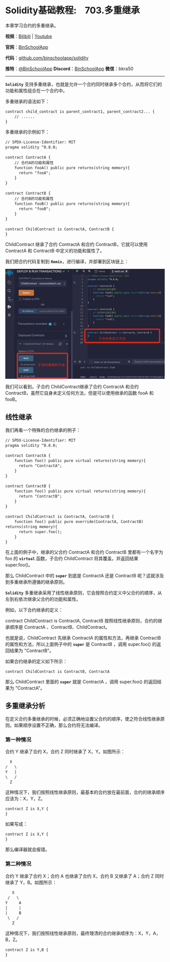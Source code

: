 # Solidity基础教程:&nbsp;&nbsp;&nbsp;&nbsp;703.多重继承

本章学习合约的多重继承。

**视频**：[Bilibili](https://#)  |  [Youtube](https://www.youtube.com/@BinSchoolApp)

**官网**：[BinSchoolApp](https://binschool.app)

**代码**：[github.com/binschoolapp/solidity](https://github.com/binschoolapp/solidity)

**推特**：[@BinSchoolApp](https://twitter.com/BinSchoolApp)    **Discord**：[BinSchoolApp](https://discord.gg/PB2YEvggWq)   **微信**：bkra50 

-----
**`Solidity`** 支持多重继承，也就是允许一个合约同时继承多个合约，从而将它们的功能和属性组合在一个合约中。

多重继承的语法如下：

```solidity
contract child_contract is parent_contract1, parent_contract2... {
    // ......
}
```

多重继承的示例如下：

```solidity
// SPDX-License-Identifier: MIT
pragma solidity ^0.8.0;

contract ContractA {
    // 合约A的功能和属性
    function fooA() public pure returns(string memory){
      return "fooA";
    }
}

contract ContractB {
    // 合约B的功能和属性
    function fooB() public pure returns(string memory){
      return "fooB";
    }
}

contract ChildContract is ContractA, ContractB {
}
```

ChildContract 继承了合约 ContractA 和合约 ContractB，它就可以使用 ContractA 和 ContractB 中定义的功能和属性了。

我们把合约代码复制到 **`Remix`**，进行编译，并部署到区块链上：

<p align="center"><img src="./img/multi-inherit.png" align="middle" width="800px"/></p>
 
我们可以看到，子合约 ChildContract继承了合约 ContractA 和合约 ContractB，虽然它自身未定义任何方法，但是可以使用继承的函数 fooA 和 fooB。

## 线性继承

我们再看一个特殊的合约继承的例子：

```solidity
// SPDX-License-Identifier: MIT
pragma solidity ^0.8.0;

contract ContractA {
    function foo() public pure virtual returns(string memory){
      return "ContractA";
    }
}

contract ContractB {
    function foo() public pure virtual returns(string memory){
      return "ContractB";
    }
}

contract ChildContract is ContractA, ContractB {
    function foo() public pure override(ContractA, ContractB) returns(string memory){
      return super.foo();
    }
}
```

在上面的例子中，继承的父合约 ContractA 和合约 ContractB 里都有一个名字为 foo 的 **`virtual`** 函数，子合约 ChildContract 将其覆盖，并返回结果 super.foo()。

那么 ChildContract 中的 **`super`** 到底是 ContractA 还是 ContractB 呢？这就涉及到多重继承所遵循的继承原则。

**`Solidity`** 多重继承采用了线性继承原则，它会按照合约定义中父合约的顺序，从左到右依次继承父合约的功能和属性。

例如，以下合约继承的定义：

contract ChildContract is ContractA, ContractB 
按照线性继承原则，合约的继承顺序是 ContractA 、ContractB、ChildContract。

也就是说，ChildContract 先继承 ContractA 的属性和方法，再继承 ContractB 的属性和方法，所以上面例子中的 **`super`** 是 ContractB ，调用 super.foo() 的返回结果为 "ContractB"。

如果合约继承的定义如下所示：

```solidity
contract ChildContract is ContractB, ContractA  
```

那么 ChildContract 里面的 **`super`** 就是 ContractA ，调用 super.foo() 的返回结果为 "ContractA"。

## 多重继承分析

在定义合约多重继承的时候，必须正确地设置父合约的顺序，使之符合线性继承原则。如果顺序设置不正确，那么合约将无法编译。

### 第一种情况

合约 Y 继承了合约 X，合约 Z 同时继承了 X，Y。如图所示：

```solidity
  X 
/   \
Y   |
\   /
  Z
```

这种情况下，我们按照线性继承原则，最基本的合约放在最前面，合约的继承顺序应该为：X，Y，Z。

```solidity
contract Z is X,Y {
}
```

如果写成：

```solidity
contract Z is X,Y {
}
```

那么编译器就会报错。

### 第二种情况

合约 Y 继承了合约 X；合约 A 也继承了合约 X，合约 B 又继承了 A；合约 Z 同时继承了 Y，B。如图所示：

```solidity
   X 
 /   \
Y     A
|     |
|     B
 \   / 
   Z
```
这种情况下，我们按照线性继承原则，最终理清的合约继承顺序为：X，Y，A，B，Z。

```solidity
contract Z is Y,B {
}
```